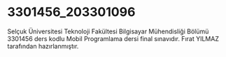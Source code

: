 # 3301456_203301096

Selçuk Üniversitesi Teknoloji Fakültesi Bilgisayar Mühendisliği Bölümü 3301456 ders kodlu Mobil Programlama dersi final sınavıdır.
Fırat YILMAZ tarafından hazırlanmıştır.
